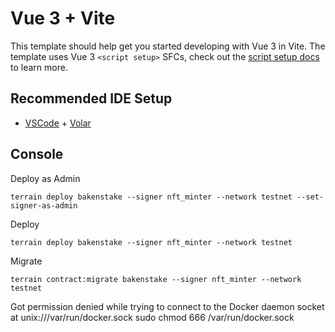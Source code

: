 # Vue 3 + Vite

This template should help get you started developing with Vue 3 in Vite. The template uses Vue 3 `<script setup>` SFCs, check out the [script setup docs](https://v3.vuejs.org/api/sfc-script-setup.html#sfc-script-setup) to learn more.

## Recommended IDE Setup

- [VSCode](https://code.visualstudio.com/) + [Volar](https://marketplace.visualstudio.com/items?itemName=johnsoncodehk.volar)

## Console
Deploy as Admin
```
terrain deploy bakenstake --signer nft_minter --network testnet --set-signer-as-admin
```

Deploy
```
terrain deploy bakenstake --signer nft_minter --network testnet
```

Migrate
```
terrain contract:migrate bakenstake --signer nft_minter --network testnet
```

Got permission denied while trying to connect to the Docker daemon socket at unix:///var/run/docker.sock
sudo chmod 666 /var/run/docker.sock
